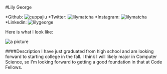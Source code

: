 #Lily George

*Github: ![cuppajiu](https://github.com/cuppajiu)
*Twitter: ![lilymatcha](https://twitter.com/lilymatcha)
*Instagram: ![lilymatcha](http://instagram.com/lilymatcha)
*Linkedin: ![lilygeorge](https://www.linkedin.com/in/lilygeorge)

Here is what I look like:

![a picture](https://fbcdn-sphotos-b-a.akamaihd.net/hphotos-ak-xpf1/v/t1.0-9/p720x720/10171188_10200714560065949_3670509889298537081_n.jpg?oh=0a1c48d497e1ceed961532689bee1724&oe=543C309B&__gda__=1412754317_2ac305428113e9516ddc81db66bb05f4)

####Description
I have just graduated from high school and am looking forward to starting college in the fall. I think I will likely major in Computer Science, so I'm looking forward to getting a good foundation in that at Code Fellows.